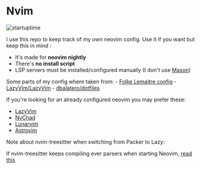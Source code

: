 # Nvim

![startuptime](https://byob.yarr.is/n3wborn/nvim/startuptime)

I use this repo to keep track of my own neovim config.
Use it if you want but keep this in mind :

- It's made for **neovim nightly**
- There's **no install script**
- LSP servers must be installed/configured manually (I don't use [Mason](https://github.com/williamboman/mason.nvim))

Some parts of my config where taken from:
    - [Folke Lemaitre config](https://github.com/folke/dot/tree/master/nvim)
    - [LazyVim/LazyVim](https://github.com/LazyVim/LazyVim)
    - [dbalatero/dotfiles](https://github.com/dbalatero/dotfiles)

If you're looking for an already configured neovim you may prefer these:

- [LazyVim](https://github.com/LazyVim/LazyVim)
- [NvChad](https://github.com/NvChad/NvChad)
- [Lunarvim](https://github.com/LunarVim/LunarVim)
- [Astrovim](https://github.com/AstroNvim/AstroNvim)

Note about nvim-treesitter when switching from Packer to Lazy:

If nvim-treesitter keeps compiling ever parsers when starting Neovim, [read this](https://shorturl.at/aKSTU)
